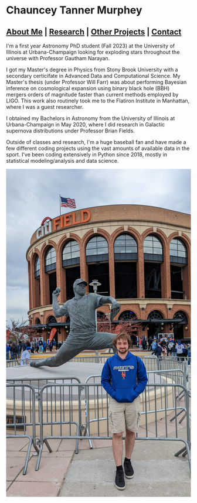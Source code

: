 # Chauncey Tanner Murphey



## [About Me](https://ctmurphey.github.io/about) | [Research](https://ctmurphey.github.io/research) | [Other Projects](https://ctmurphey.github.io/projects) | [Contact](http://ctmurphey.github.io/contact)
I'm a first year Astronomy PhD student (Fall 2023) at the University of Illinois at Urbana-Champaign looking for exploding stars throughout the universe with Professor Gautham Narayan.

I got my Master's degree in Physics from Stony Brook University with a secondary certicifate in Advanced Data and Computational Science. My Master's thesis (under Professor Will Farr) was about performing Bayesian inference on cosmological expansion using binary black hole (BBH) mergers orders of magnitude faster than current methods employed by LIGO. This work also routinely took me to the Flatiron Institute in Manhattan, where I was a guest researcher.

I obtained my Bachelors in Astronomy from the University of Illinois at Urbana-Champaign in May 2020, where I did research in Galactic supernova distributions under Professor Brian Fields.


Outside of classes and research, I'm a huge baseball fan and have made a few different coding projects using the vast amounts of available data in the sport. I've been coding extensively in Python since 2018, mostly in statistical modeling/analysis and data science.


![photo of me in front of the Tom Seaver statue outside Citi Field, May 2022](photos/seaver-selfie.jpg)